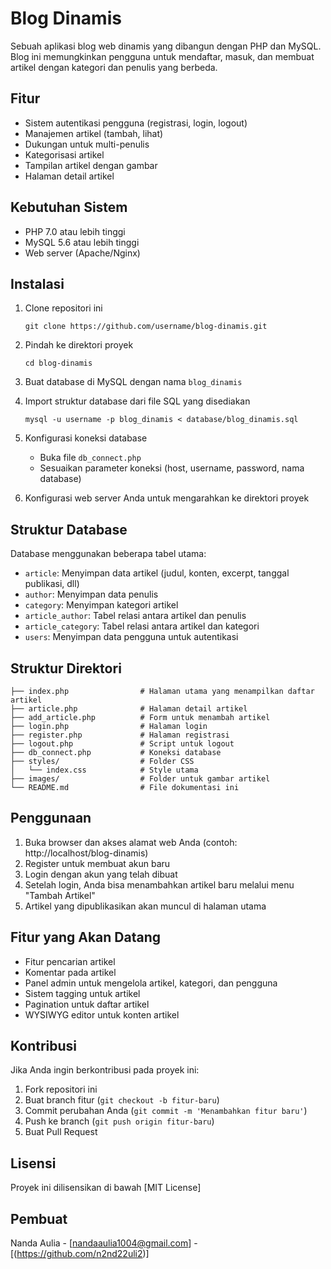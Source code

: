 # Blog Dinamis

Sebuah aplikasi blog web dinamis yang dibangun dengan PHP dan MySQL. Blog ini memungkinkan pengguna untuk mendaftar, masuk, dan membuat artikel dengan kategori dan penulis yang berbeda.

## Fitur

- Sistem autentikasi pengguna (registrasi, login, logout)
- Manajemen artikel (tambah, lihat)
- Dukungan untuk multi-penulis
- Kategorisasi artikel
- Tampilan artikel dengan gambar
- Halaman detail artikel

## Kebutuhan Sistem

- PHP 7.0 atau lebih tinggi
- MySQL 5.6 atau lebih tinggi
- Web server (Apache/Nginx)

## Instalasi

1. Clone repositori ini
   ```
   git clone https://github.com/username/blog-dinamis.git
   ```

2. Pindah ke direktori proyek
   ```
   cd blog-dinamis
   ```

3. Buat database di MySQL dengan nama `blog_dinamis`

4. Import struktur database dari file SQL yang disediakan
   ```
   mysql -u username -p blog_dinamis < database/blog_dinamis.sql
   ```

5. Konfigurasi koneksi database
   - Buka file `db_connect.php`
   - Sesuaikan parameter koneksi (host, username, password, nama database)

6. Konfigurasi web server Anda untuk mengarahkan ke direktori proyek

## Struktur Database

Database menggunakan beberapa tabel utama:
- `article`: Menyimpan data artikel (judul, konten, excerpt, tanggal publikasi, dll)
- `author`: Menyimpan data penulis
- `category`: Menyimpan kategori artikel
- `article_author`: Tabel relasi antara artikel dan penulis
- `article_category`: Tabel relasi antara artikel dan kategori
- `users`: Menyimpan data pengguna untuk autentikasi

## Struktur Direktori

```
├── index.php                # Halaman utama yang menampilkan daftar artikel
├── article.php              # Halaman detail artikel
├── add_article.php          # Form untuk menambah artikel
├── login.php                # Halaman login
├── register.php             # Halaman registrasi
├── logout.php               # Script untuk logout
├── db_connect.php           # Koneksi database
├── styles/                  # Folder CSS
│   └── index.css            # Style utama
├── images/                  # Folder untuk gambar artikel
└── README.md                # File dokumentasi ini
```

## Penggunaan

1. Buka browser dan akses alamat web Anda (contoh: http://localhost/blog-dinamis)
2. Register untuk membuat akun baru
3. Login dengan akun yang telah dibuat
4. Setelah login, Anda bisa menambahkan artikel baru melalui menu "Tambah Artikel"
5. Artikel yang dipublikasikan akan muncul di halaman utama

## Fitur yang Akan Datang

- Fitur pencarian artikel
- Komentar pada artikel
- Panel admin untuk mengelola artikel, kategori, dan pengguna
- Sistem tagging untuk artikel
- Pagination untuk daftar artikel
- WYSIWYG editor untuk konten artikel

## Kontribusi

Jika Anda ingin berkontribusi pada proyek ini:

1. Fork repositori ini
2. Buat branch fitur (`git checkout -b fitur-baru`)
3. Commit perubahan Anda (`git commit -m 'Menambahkan fitur baru'`)
4. Push ke branch (`git push origin fitur-baru`)
5. Buat Pull Request

## Lisensi

Proyek ini dilisensikan di bawah [MIT License]

## Pembuat

Nanda Aulia - [nandaaulia1004@gmail.com] - [(https://github.com/n2nd22uli2)]

